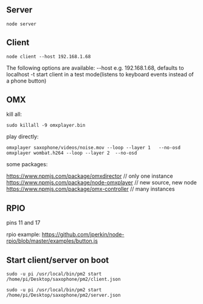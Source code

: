 ## Server

    node server
    
## Client
    
    node client --host 192.168.1.68
    
The following options are available:
    --host          e.g.  192.168.1.68, defaults to localhost
    -t              start client in a test mode(listens to keyboard events instead of a phone button)
    




## OMX
kill all:

    sudo killall -9 omxplayer.bin


play directly:

    omxplayer saxophone/videos/noise.mov --loop --layer 1   --no-osd
    omxplayer wombat.h264 --loop --layer 2  --no-osd



some packages:

https://www.npmjs.com/package/omxdirector  // only one instance
https://www.npmjs.com/package/node-omxplayer // new source, new node
https://www.npmjs.com/package/omx-controller // many instances


## RPIO

pins 11 and 17


rpio example:
https://github.com/jperkin/node-rpio/blob/master/examples/button.js



## Start client/server on boot

    sudo -u pi /usr/local/bin/pm2 start /home/pi/Desktop/saxophone/pm2/client.json
    
    sudo -u pi /usr/local/bin/pm2 start /home/pi/Desktop/saxophone/pm2/server.json


